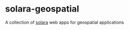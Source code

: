 # solara-geospatial

A collection of [solara](https://github.com/widgetti/solara) web apps for geospatial applications
